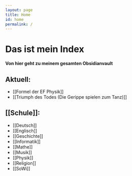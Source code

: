 ```yaml
---
layout: page
title: Home
id: home
permalink: /
---
```


# Das ist mein Index

**Von hier geht zu meinem gesamten Obsidianvault**
## Aktuell:
- [[Formel der EF Physik]]
- [[Triumph des Todes (Die Gerippe spielen zum Tanz)]]

## [[Schule]]:
- [[Deutsch]]
- [[Englisch]]
- [[Geschichte]]
- [[Informatik]]
- [[Mathe]]
- [[Musik]]
- [[Physik]]
- [[Religion]]
- [[SoWi]]



<style>
  .wrapper {
    max-width: 46em;
  }
</style>
